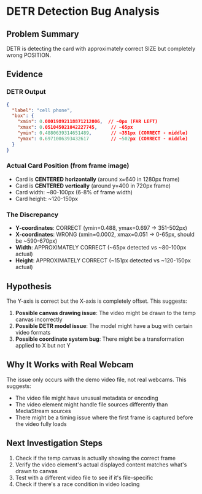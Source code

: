 # DETR Detection Bug Analysis

## Problem Summary
DETR is detecting the card with approximately correct SIZE but completely wrong POSITION.

## Evidence

### DETR Output
```json
{
  "label": "cell phone",
  "box": {
    "xmin": 0.00019892118871212006,  // ~0px (FAR LEFT)
    "xmax": 0.051045021042227745,     // ~65px
    "ymin": 0.4880639314651489,       // ~351px (CORRECT - middle)
    "ymax": 0.6971006393432617        // ~502px (CORRECT - middle)
  }
}
```

### Actual Card Position (from frame image)
- Card is **CENTERED horizontally** (around x=640 in 1280px frame)
- Card is **CENTERED vertically** (around y=400 in 720px frame)
- Card width: ~80-100px (6-8% of frame width)
- Card height: ~120-150px

### The Discrepancy
- **Y-coordinates**: CORRECT (ymin=0.488, ymax=0.697 → 351-502px)
- **X-coordinates**: WRONG (xmin=0.0002, xmax=0.051 → 0-65px, should be ~590-670px)
- **Width**: APPROXIMATELY CORRECT (~65px detected vs ~80-100px actual)
- **Height**: APPROXIMATELY CORRECT (~151px detected vs ~120-150px actual)

## Hypothesis

The Y-axis is correct but the X-axis is completely offset. This suggests:

1. **Possible canvas drawing issue**: The video might be drawn to the temp canvas incorrectly
2. **Possible DETR model issue**: The model might have a bug with certain video formats
3. **Possible coordinate system bug**: There might be a transformation applied to X but not Y

## Why It Works with Real Webcam

The issue only occurs with the demo video file, not real webcams. This suggests:
- The video file might have unusual metadata or encoding
- The video element might handle file sources differently than MediaStream sources
- There might be a timing issue where the first frame is captured before the video fully loads

## Next Investigation Steps

1. Check if the temp canvas is actually showing the correct frame
2. Verify the video element's actual displayed content matches what's drawn to canvas
3. Test with a different video file to see if it's file-specific
4. Check if there's a race condition in video loading
